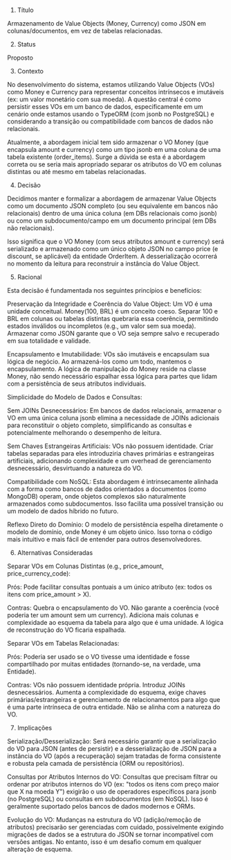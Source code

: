 1. Título

Armazenamento de Value Objects (Money, Currency) como JSON em colunas/documentos, em vez de tabelas relacionadas.

2. Status

Proposto

3. Contexto

No desenvolvimento do sistema, estamos utilizando Value Objects (VOs) como Money e Currency para representar conceitos intrínsecos e imutáveis (ex: um valor monetário com sua moeda). A questão central é como persistir esses VOs em um banco de dados, especificamente em um cenário onde estamos usando o TypeORM (com jsonb no PostgreSQL) e considerando a transição ou compatibilidade com bancos de dados não relacionais.

Atualmente, a abordagem inicial tem sido armazenar o VO Money (que encapsula amount e currency) como um tipo jsonb em uma coluna de uma tabela existente (order_items). Surge a dúvida se esta é a abordagem correta ou se seria mais apropriado separar os atributos do VO em colunas distintas ou até mesmo em tabelas relacionadas.

4. Decisão

Decidimos manter e formalizar a abordagem de armazenar Value Objects como um documento JSON completo (ou seu equivalente em bancos não relacionais) dentro de uma única coluna (em DBs relacionais como jsonb) ou como um subdocumento/campo em um documento principal (em DBs não relacionais).

Isso significa que o VO Money (com seus atributos amount e currency) será serializado e armazenado como um único objeto JSON no campo price (e discount, se aplicável) da entidade OrderItem. A desserialização ocorrerá no momento da leitura para reconstruir a instância do Value Object.

5. Racional

Esta decisão é fundamentada nos seguintes princípios e benefícios:

Preservação da Integridade e Coerência do Value Object: Um VO é uma unidade conceitual. Money(100, BRL) é um conceito coeso. Separar 100 e BRL em colunas ou tabelas distintas quebraria essa coerência, permitindo estados inválidos ou incompletos (e.g., um valor sem sua moeda). Armazenar como JSON garante que o VO seja sempre salvo e recuperado em sua totalidade e validade.

Encapsulamento e Imutabilidade: VOs são imutáveis e encapsulam sua lógica de negócio. Ao armazená-los como um todo, mantemos o encapsulamento. A lógica de manipulação do Money reside na classe Money, não sendo necessário espalhar essa lógica para partes que lidam com a persistência de seus atributos individuais.

Simplicidade do Modelo de Dados e Consultas:

Sem JOINs Desnecessários: Em bancos de dados relacionais, armazenar o VO em uma única coluna jsonb elimina a necessidade de JOINs adicionais para reconstituir o objeto completo, simplificando as consultas e potencialmente melhorando o desempenho de leitura.

Sem Chaves Estrangeiras Artificiais: VOs não possuem identidade. Criar tabelas separadas para eles introduziria chaves primárias e estrangeiras artificiais, adicionando complexidade e um overhead de gerenciamento desnecessário, desvirtuando a natureza do VO.

Compatibilidade com NoSQL: Esta abordagem é intrinsecamente alinhada com a forma como bancos de dados orientados a documentos (como MongoDB) operam, onde objetos complexos são naturalmente armazenados como subdocumentos. Isso facilita uma possível transição ou um modelo de dados híbrido no futuro.

Reflexo Direto do Domínio: O modelo de persistência espelha diretamente o modelo de domínio, onde Money é um objeto único. Isso torna o código mais intuitivo e mais fácil de entender para outros desenvolvedores.

6. Alternativas Consideradas

Separar VOs em Colunas Distintas (e.g., price_amount, price_currency_code):

Prós: Pode facilitar consultas pontuais a um único atributo (ex: todos os itens com price_amount > X).

Contras: Quebra o encapsulamento do VO. Não garante a coerência (você poderia ter um amount sem um currency). Adiciona mais colunas e complexidade ao esquema da tabela para algo que é uma unidade. A lógica de reconstrução do VO ficaria espalhada.

Separar VOs em Tabelas Relacionadas:

Prós: Poderia ser usado se o VO tivesse uma identidade e fosse compartilhado por muitas entidades (tornando-se, na verdade, uma Entidade).

Contras: VOs não possuem identidade própria. Introduz JOINs desnecessários. Aumenta a complexidade do esquema, exige chaves primárias/estrangeiras e gerenciamento de relacionamentos para algo que é uma parte intrínseca de outra entidade. Não se alinha com a natureza do VO.

7. Implicações

Serialização/Desserialização: Será necessário garantir que a serialização do VO para JSON (antes de persistir) e a desserialização de JSON para a instância do VO (após a recuperação) sejam tratadas de forma consistente e robusta pela camada de persistência (ORM ou repositórios).

Consultas por Atributos Internos do VO: Consultas que precisam filtrar ou ordenar por atributos internos do VO (ex: "todos os itens com preço maior que X na moeda Y") exigirão o uso de operadores específicos para jsonb (no PostgreSQL) ou consultas em subdocumentos (em NoSQL). Isso é geralmente suportado pelos bancos de dados modernos e ORMs.

Evolução do VO: Mudanças na estrutura do VO (adição/remoção de atributos) precisarão ser gerenciadas com cuidado, possivelmente exigindo migrações de dados se a estrutura do JSON se tornar incompatível com versões antigas. No entanto, isso é um desafio comum em qualquer alteração de esquema.

